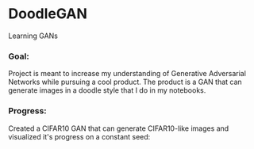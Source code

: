 # DoodleGAN
Learning GANs

### Goal:
Project is meant to increase my understanding of Generative Adversarial Networks while pursuing a cool product. The product is a GAN that can generate images in a doodle style that I do in my notebooks. 

### Progress:
Created a CIFAR10 GAN that can generate CIFAR10-like images and visualized it's progress on a constant seed:

